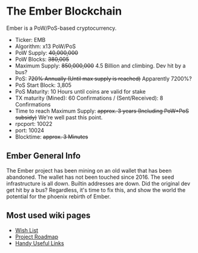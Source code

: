 The Ember Blockchain
====================
Ember is a PoW/PoS-based cryptocurrency.

* Ticker: EMB
* Algorithm: x13 PoW/PoS
* PoW Supply: ~~40,000,000~~
* PoW Blocks: ~~380,005~~
* Maximum Supply: ~~850,000,000~~ 4.5 Billion and climbing. Dev hit by a bus?
* PoS: ~~720% Annually (Until max supply is reached)~~ Apparently 7200%?
* PoS Start Block: 3,805
* PoS Maturity: 10 Hours until coins are valid for stake
* TX maturity (Mined): 60 Confirmations / (Sent/Received): 8 Confirmations
* Time to reach Maximum Supply:  ~~approx. 3 years (Including PoW+PoS subsidy)~~ We're well past this point.
* rpcport: 10022
* port: 10024
* Blocktime: ~~approx. 3 Minutes~~

Ember General Info
------------------
The Ember project has been mining on an old wallet that has been abandoned. The wallet has not been touched since 2016. The seed infrastructure is all down. Builtin addresses are down. Did the original dev get hit by a bus? Regardless, it's time to fix this, and show the world the potential for the phoenix rebirth of Ember.

Most used wiki pages
--------------------
* [Wish List](https://github.com/TheJuiceDidThis/Ember/wiki/Wish-List)
* [Project Roadmap](https://github.com/TheJuiceDidThis/Ember/wiki/Project-Roadmap)
* [Handy Useful Links](https://github.com/TheJuiceDidThis/Ember/wiki/Useful-Links-to-Have-Handy)
